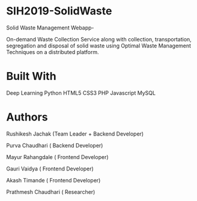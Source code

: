 # SIH2019-SolidWaste

Solid Waste Management Webapp-

On-demand Waste Collection Service along with collection, transportation, segregation and disposal of solid waste using Optimal Waste Management Techniques on a distributed platform.

# Built With

Deep Learning
Python
HTML5
CSS3
PHP
Javascript
MySQL

# Authors

Rushikesh Jachak (Team Leader + Backend Developer)

Purva Chaudhari ( Backend Developer)

Mayur Rahangdale ( Frontend Developer)

Gauri Vaidya ( Frontend Developer)

Akash Timande ( Frontend Developer)

Prathmesh Chaudhari ( Researcher)


